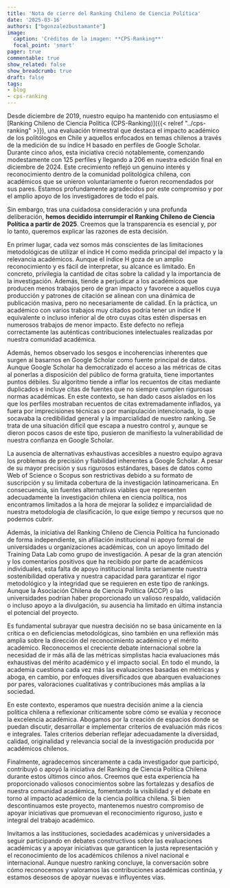 ```yaml
---
title: 'Nota de cierre del Ranking Chileno de Ciencia Política'
date: '2025-03-16'
authors: ["bgonzalezbustamante"]
image:
  caption: 'Créditos de la imagen: **CPS-Ranking**'
  focal_point: 'smart'
pager: true
commentable: true
show_related: false
show_breadcrumb: true
draft: false
tags:
- blog
- cps-ranking
---
```


Desde diciembre de 2019, nuestro equipo ha mantenido con entusiasmo el [Ranking Chileno de Ciencia Política (CPS-Ranking)]({{< relref "../cps-ranking" >}}), una evaluación trimestral que destaca el impacto académico de los politólogos en Chile y aquellos enfocados en temas chilenos a través de la medición de su índice H basado en perfiles de Google Scholar. Durante cinco años, esta iniciativa creció notablemente, comenzando modestamente con 125 perfiles y llegando a 206 en nuestra edición final en diciembre de 2024. Este crecimiento reflejó un genuino interés y reconocimiento dentro de la comunidad politológica chilena, con académicos que se unieron voluntariamente o fueron recomendados por sus pares. Estamos profundamente agradecidos por este compromiso y por el amplio apoyo de los investigadores de todo el país.

<!--more-->

Sin embargo, tras una cuidadosa consideración y una profunda deliberación, **hemos decidido interrumpir el Ranking Chileno de Ciencia Política a partir de 2025**. Creemos que la transparencia es esencial y, por lo tanto, queremos explicar las razones de esta decisión.

En primer lugar, cada vez somos más conscientes de las limitaciones metodológicas de utilizar el índice H como medida principal del impacto y la relevancia académicos. Aunque el índice H goza de un amplio reconocimiento y es fácil de interpretar, su alcance es limitado. En concreto, privilegia la cantidad de citas sobre la calidad y la importancia de la investigación. Además, tiende a perjudicar a los académicos que producen menos trabajos pero de gran impacto y favorece a aquellos cuya producción y patrones de citación se alinean con una dinámica de publicación masiva, pero no necesariamente de calidad. En la práctica, un académico con varios trabajos muy citados podría tener un índice H equivalente o incluso inferior al de otro cuyas citas estén dispersas en numerosos trabajos de menor impacto. Este defecto no refleja correctamente las auténticas contribuciones intelectuales realizadas por nuestra comunidad académica.

Además, hemos observado los sesgos e incoherencias inherentes que surgen al basarnos en Google Scholar como fuente principal de datos. Aunque Google Scholar ha democratizado el acceso a las métricas de citas al ponerlas a disposición del público de forma gratuita, tiene importantes puntos débiles. Su algoritmo tiende a inflar los recuentos de citas mediante duplicados e incluye citas de fuentes que no siempre cumplen rigurosas normas académicas. En este contexto, se han dado casos aislados en los que los perfiles mostraban recuentos de citas extremadamente inflados, ya fuera por imprecisiones técnicas o por manipulación intencionada, lo que socavaba la credibilidad general y la imparcialidad de nuestro ranking. Se trata de una situación difícil que escapa a nuestro control y, aunque se dieron pocos casos de este tipo, pusieron de manifiesto la vulnerabilidad de nuestra confianza en Google Scholar.

La ausencia de alternativas exhaustivas accesibles a nuestro equipo agrava los problemas de precisión y fiabilidad inherentes a Google Scholar. A pesar de su mayor precisión y sus rigurosos estándares, bases de datos como Web of Science o Scopus son restrictivas debido a su formato de suscripción y su limitada cobertura de la investigación latinoamericana. En consecuencia, sin fuentes alternativas viables que representen adecuadamente la investigación chilena en ciencia política, nos encontramos limitados a la hora de mejorar la solidez e imparcialidad de nuestra metodología de clasificación, lo que exige tiempo y recursos que no podemos cubrir.

Además, la iniciativa del Ranking Chileno de Ciencia Política ha funcionado de forma independiente, sin afiliación institucional ni apoyo formal de universidades u organizaciones académicas, con un apoyo limitado del Training Data Lab como grupo de investigación. A pesar de la gran atención y los comentarios positivos que ha recibido por parte de académicos individuales, esta falta de apoyo institucional limita seriamente nuestra sostenibilidad operativa y nuestra capacidad para garantizar el rigor metodológico y la integridad que se requieren en este tipo de rankings. Aunque la Asociación Chilena de Ciencia Política (ACCP) o las universidades podrían haber proporcionado un valioso respaldo, validación o incluso apoyo a la divulgación, su ausencia ha limitado en última instancia el potencial del proyecto.

Es fundamental subrayar que nuestra decisión no se basa únicamente en la crítica o en deficiencias metodológicas, sino también en una reflexión más amplia sobre la dirección del reconocimiento académico y el mérito académico. Reconocemos el creciente debate internacional sobre la necesidad de ir más allá de las métricas simplistas hacia evaluaciones más exhaustivas del mérito académico y el impacto social. En todo el mundo, la academia cuestiona cada vez más las evaluaciones basadas en métricas y aboga, en cambio, por enfoques diversificados que abarquen evaluaciones por pares, valoraciones cualitativas y contribuciones más amplias a la sociedad.

En este contexto, esperamos que nuestra decisión anime a la ciencia política chilena a reflexionar críticamente sobre cómo se evalúa y reconoce la excelencia académica. Abogamos por la creación de espacios donde se puedan discutir, desarrollar e implementar criterios de evaluación más ricos e integrales. Tales criterios deberían reflejar adecuadamente la diversidad, calidad, originalidad y relevancia social de la investigación producida por académicos chilenos.

Finalmente, agradecemos sinceramente a cada investigador que participó, contribuyó o apoyó la iniciativa del Ranking de Ciencia Política Chilena durante estos últimos cinco años. Creemos que esta experiencia ha proporcionado valiosos conocimientos sobre las fortalezas y desafíos de nuestra comunidad académica, fomentando la visibilidad y el debate en torno al impacto académico de la ciencia política chilena. Si bien descontinuamos este proyecto, mantenemos nuestro compromiso de apoyar iniciativas que promuevan el reconocimiento riguroso, justo e integral del trabajo académico.

Invitamos a las instituciones, sociedades académicas y universidades a seguir participando en debates constructivos sobre las evaluaciones académicas y a apoyar iniciativas que garanticen la justa representación y el reconocimiento de los académicos chilenos a nivel nacional e internacional. Aunque nuestro ranking concluye, la conversación sobre cómo reconocemos y valoramos las contribuciones académicas continúa, y estamos deseosos de apoyar nuevas e influyentes vías.
